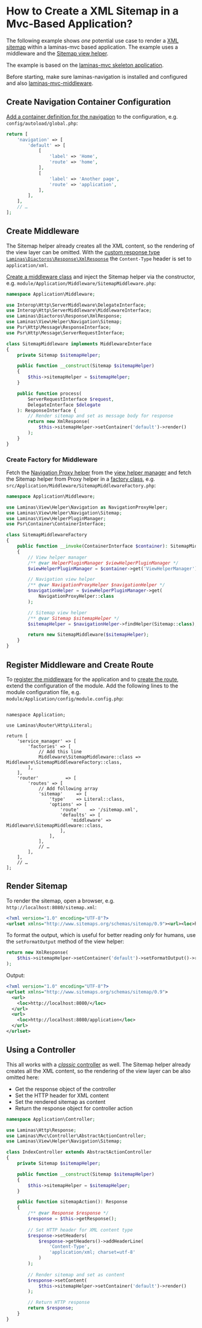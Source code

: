 # How to Create a XML Sitemap in a Mvc-Based Application?

The following example shows _one_ potential use case to render a [XML sitemap](https://www.sitemaps.org) within a laminas-mvc based application.
The example uses a middleware and the [Sitemap view helper](../helpers/sitemap.md).

The example is based on the [laminas-mvc skeleton application](https://github.com/laminas/laminas-mvc-skeleton).

Before starting, make sure laminas-navigation is installed and configured and also [laminas-mvc-middleware](https://docs.laminas.dev/laminas-mvc-middleware/).

## Create Navigation Container Configuration

[Add a container definition for the navigation](../quick-start.md) to the configuration, e.g. `config/autoload/global.php`:

```php
return [
    'navigation' => [
        'default' => [
            [
                'label' => 'Home',
                'route' => 'home',
            ],
            [
                'label' => 'Another page',
                'route' => 'application',
            ],
        ],
    ],
    // …
];
```

## Create Middleware

The Sitemap helper already creates all the XML content, so the rendering of the view layer can be omitted.
With the [custom response type `Laminas\Diactoros\Response\XmlResponse`](https://docs.laminas.dev/laminas-diactoros/v2/custom-responses/#xml-responses) the `Content-Type` header is set to `application/xml`.

[Create a middleware class](https://docs.laminas.dev/laminas-mvc-middleware/intro/#writing-middleware) and inject the Sitemap helper via the constructor, e.g. `module/Application/Middleware/SitemapMiddleware.php`:

```php
namespace Application\Middleware;

use Interop\Http\ServerMiddleware\DelegateInterface;
use Interop\Http\ServerMiddleware\MiddlewareInterface;
use Laminas\Diactoros\Response\XmlResponse;
use Laminas\View\Helper\Navigation\Sitemap;
use Psr\Http\Message\ResponseInterface;
use Psr\Http\Message\ServerRequestInterface;

class SitemapMiddleware implements MiddlewareInterface
{
    private Sitemap $sitemapHelper;

    public function __construct(Sitemap $sitemapHelper)
    {
        $this->sitemapHelper = $sitemapHelper;
    }

    public function process(
        ServerRequestInterface $request,
        DelegateInterface $delegate
    ): ResponseInterface {
        // Render sitemap and set as message body for response
        return new XmlResponse(
            $this->sitemapHelper->setContainer('default')->render()
        );
    }
}
```

### Create Factory for Middleware

Fetch the [Navigation Proxy helper](../helpers/navigation.md) from the [view helper manager](https://docs.laminas.dev/laminas-mvc/services/#plugin-managers) and fetch the Sitemap helper from Proxy helper in a [factory class](https://docs.laminas.dev/laminas-servicemanager/configuring-the-service-manager/#factories), e.g. `src/Application/Middleware/SitemapMiddlewareFactory.php`:

```php
namespace Application\Middleware;

use Laminas\View\Helper\Navigation as NavigationProxyHelper;
use Laminas\View\Helper\Navigation\Sitemap;
use Laminas\View\HelperPluginManager;
use Psr\Container\ContainerInterface;

class SitemapMiddlewareFactory
{
    public function __invoke(ContainerInterface $container): SitemapMiddleware
    {
        // View helper manager
        /** @var HelperPluginManager $viewHelperPluginManager */
        $viewHelperPluginManager = $container->get('ViewHelperManager');

        // Navigation view helper
        /** @var NavigationProxyHelper $navigationHelper */
        $navigationHelper = $viewHelperPluginManager->get(
            NavigationProxyHelper::class
        );

        // Sitemap view helper
        /** @var Sitemap $sitemapHelper */
        $sitemapHelper = $navigationHelper->findHelper(Sitemap::class);

        return new SitemapMiddleware($sitemapHelper);
    }
}
```

## Register Middleware and Create Route

To [register the middleware](https://docs.laminas.dev/laminas-mvc-middleware/intro/#mapping-routes-to-middleware) for the application and to [create the route](https://docs.laminas.dev/laminas-mvc/quick-start/#create-a-route), extend the configuration of the module.
Add the following lines to the module configuration file, e.g. `module/Application/config/module.config.php`:

<pre class="language-php" data-line="8-9,14-23"><code>
namespace Application;

use Laminas\Router\Http\Literal;

return [
    'service_manager' => [
        'factories' => [
            // Add this line
            Middleware\SitemapMiddleware::class => Middleware\SitemapMiddlewareFactory::class,
        ],
    ],
    'router'          => [
        'routes' => [
            // Add following array
            'sitemap'     => [
                'type'    => Literal::class,
                'options' => [
                    'route'    => '/sitemap.xml',
                    'defaults' => [
                        'middleware' => Middleware\SitemapMiddleware::class,
                    ],
                ],
            ],
            // …
        ],
    ],
    // …
];
</code></pre>

## Render Sitemap

To render the sitemap, open a browser, e.g. `http://localhost:8080/sitemap.xml`:

```xml
<?xml version="1.0" encoding="UTF-8"?>
<urlset xmlns="http://www.sitemaps.org/schemas/sitemap/0.9"><url><loc>http://localhost:8080/</loc></url><url><loc>http://localhost:8080/application</loc></url></urlset>
```

To format the output, which is useful for better reading _only_ for humans, use the `setFormatOutput` method of the view helper:

```php
return new XmlResponse(
    $this->sitemapHelper->setContainer('default')->setFormatOutput()->render()
);
```

Output:

```xml
<?xml version="1.0" encoding="UTF-8"?>
<urlset xmlns="http://www.sitemaps.org/schemas/sitemap/0.9">
  <url>
    <loc>http://localhost:8080/</loc>
  </url>
  <url>
    <loc>http://localhost:8080/application</loc>
  </url>
</urlset>
```

## Using a Controller

This all works with a [_classic_ controller](https://docs.laminas.dev/laminas-mvc/quick-start/#create-a-controller) as well.
The Sitemap helper already creates all the XML content, so the rendering of the view layer can be also omitted here:

* Get the response object of the controller 
* Set the HTTP header for XML content 
* Set the rendered sitemap as content
* Return the response object for controller action

```php
namespace Application\Controller;

use Laminas\Http\Response;
use Laminas\Mvc\Controller\AbstractActionController;
use Laminas\View\Helper\Navigation\Sitemap;

class IndexController extends AbstractActionController
{
    private Sitemap $sitemapHelper;

    public function __construct(Sitemap $sitemapHelper)
    {
        $this->sitemapHelper = $sitemapHelper;
    }

    public function sitemapAction(): Response
    {
        /** @var Response $response */
        $response = $this->getResponse();
        
        // Set HTTP header for XML content type
        $response->setHeaders(
            $response->getHeaders()->addHeaderLine(
                'Content-Type',
                'application/xml; charset=utf-8'
            )
        );
        
        // Render sitemap and set as content
        $response->setContent(
            $this->sitemapHelper->setContainer('default')->render()
        );

        // Return HTTP response
        return $response;
    }
}
```
